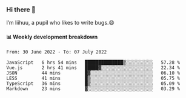### Hi there 👋
I’m liihuu, a pupil who likes to write bugs.😄


#### 📊 Weekly development breakdown
<!--START_SECTION:waka-->

```text
From: 30 June 2022 - To: 07 July 2022

JavaScript   6 hrs 54 mins   ██████████████▒░░░░░░░░░░   57.28 %
Vue.js       2 hrs 41 mins   █████▓░░░░░░░░░░░░░░░░░░░   22.34 %
JSON         44 mins         █▓░░░░░░░░░░░░░░░░░░░░░░░   06.10 %
LESS         41 mins         █▒░░░░░░░░░░░░░░░░░░░░░░░   05.75 %
TypeScript   36 mins         █▒░░░░░░░░░░░░░░░░░░░░░░░   05.09 %
Markdown     23 mins         ▓░░░░░░░░░░░░░░░░░░░░░░░░   03.29 %
```

<!--END_SECTION:waka-->

<!--
**liihuu/liihuu** is a ✨ _special_ ✨ repository because its `README.md` (this file) appears on your GitHub profile.

Here are some ideas to get you started:

- 🔭 I’m currently working on ...
- 🌱 I’m currently learning ...
- 👯 I’m looking to collaborate on ...
- 🤔 I’m looking for help with ...
- 💬 Ask me about ...
- 📫 How to reach me: ...
- 😄 Pronouns: ...
- ⚡ Fun fact: ...
-->
